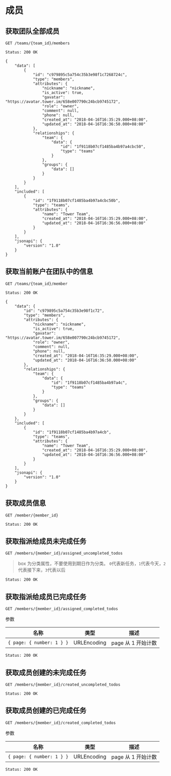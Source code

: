 # 成员

## 获取团队全部成员

```
GET /teams/{team_id}/members
```

```
Status: 200 OK

{
    "data": [
        {
            "id": "c979895c5a754c35b3e98f1c7268724c",
            "type": "members",
            "attributes": {
                "nickname": "nickname",
                "is_active": true,
                "gavatar": "https://avatar.tower.im/658e007790c24bcb9745172",
                "role": "owner",
                "comment": null,
                "phone": null,
                "created_at": "2018-04-16T16:35:29.000+08:00",
                "updated_at": "2018-04-16T16:36:50.000+08:00"
            },
            "relationships": {
                "team": {
                    "data": {
                        "id": "1f9118b07cf1485ba4b97a4cbc50",
                        "type": "teams"
                    }
                },
                "groups": {
                    "data": []
                }
            }
        }
    ],
    "included": [
        {
            "id": "1f9118b07cf1485ba4b97a4cbc50b",
            "type": "teams",
            "attributes": {
                "name": "Tower Team",
                "created_at": "2018-04-16T16:35:29.000+08:00",
                "updated_at": "2018-04-16T16:36:56.000+08:00"
            }
        }
    ],
    "jsonapi": {
        "version": "1.0"
    }
}
```

## 获取当前账户在团队中的信息

```
GET /teams/{team_id}/member
```

```
Status: 200 OK

{
    "data": {
        "id": "c979895c5a754c35b3e98f1c72",
        "type": "members",
        "attributes": {
            "nickname": "nickname",
            "is_active": true,
            "gavatar": "https://avatar.tower.im/658e007790c24bcb9745172",
            "role": "owner",
            "comment": null,
            "phone": null,
            "created_at": "2018-04-16T16:35:29.000+08:00",
            "updated_at": "2018-04-16T16:36:50.000+08:00"
        },
        "relationships": {
            "team": {
                "data": {
                    "id": "1f9118b07cf1485ba4b97a4c",
                    "type": "teams"
                }
            },
            "groups": {
                "data": []
            }
        }
    },
    "included": [
        {
            "id": "1f9118b07cf1485ba4b97a4cb",
            "type": "teams",
            "attributes": {
                "name": "Tower Team",
                "created_at": "2018-04-16T16:35:29.000+08:00",
                "updated_at": "2018-04-16T16:36:56.000+08:00"
            }
        }
    ],
    "jsonapi": {
        "version": "1.0"
    }
}
```

## 获取成员信息

```
GET /member/{member_id}
```

```
Status: 200 OK
```

## 获取指派给成员未完成任务

```
GET /members/{member_id}/assigned_uncompleted_todos
```

> box 为分类属性，不要使用到期日作为分类。
> `0`代表新任务，`1`代表今天，`2`代表接下来，`3`代表以后

```
Status: 200 OK
```

## 获取指派给成员已完成任务

```
GET /members/{member_id}/assigned_completed_todos
```

参数

| 名称                      | 类型        | 描述               |
| ------------------------- | ----------- | ------------------ |
| `{ page: { number: 1 } }` | URLEncoding | page 从 1 开始计数 |

```
Status: 200 OK
```

## 获取成员创建的未完成任务

```
GET /members/{member_id}/created_uncompleted_todos
```

```
Status: 200 OK
```

## 获取成员创建的已完成任务

```
GET /members/{member_id}/created_completed_todos
```

参数

| 名称                      | 类型        | 描述               |
| ------------------------- | ----------- | ------------------ |
| `{ page: { number: 1 } }` | URLEncoding | page 从 1 开始计数 |

```
Status: 200 OK
```
